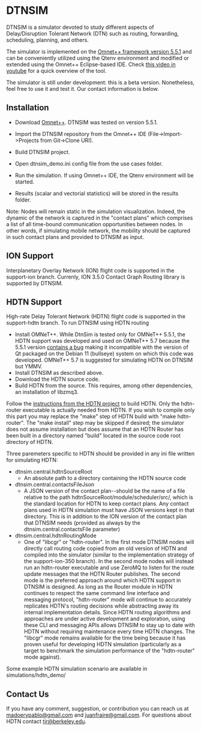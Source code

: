 # DTNSIM #

DTNSIM is a simulator devoted to study different aspects of Delay/Disruption Tolerant Network (DTN) such as routing, forwarding, scheduling, planning, and others. 

The simulator is implemented on the [Omnet++ framework version 5.5.1](https://omnetpp.org/) and can be conveniently utilized using the Qtenv environment and modified or extended using the Omnet++ Eclipse-based IDE. Check [this video in youtube](https://youtu.be/_5HhfNULjtk) for a quick overview of the tool.

The simulator is still under development: this is a beta version. Nonetheless, feel free to use it and test it. Our contact information is below. 

## Installation ##

* Download [Omnet++](https://omnetpp.org/omnetpp). DTNSIM was tested on version 5.5.1.
* Import the DTNSIM repository from the Omnet++ IDE (File->Import->Projects from Git->Clone URI).
* Build DTNSIM project.

* Open dtnsim_demo.ini config file from the use cases folder.
* Run the simulation. If using Omnet++ IDE, the Qtenv environment will be started. 
* Results (scalar and vectorial statistics) will be stored in the results folder.

Note: Nodes will remain static in the simulation visualization. Indeed, the dynamic of the network is captured in the "contact plans" which comprises a list of all time-bound communication opportunities between nodes. In other words, if simulating mobile network, the mobility should be captured in such contact plans and provided to DTNSIM as input.

## ION Support ##

Interplanetary Overlay Network (ION) flight code is supported in the support-ion branch. Currenly, ION 3.5.0 Contact Graph Routing library is supported by DTNSIM.

## HDTN Support ##

High-rate Delay Tolerant Network (HDTN) flight code is supported in the support-hdtn branch. To run DTNSIM using HDTN routing

* Install OMNeT++. While DtnSim is tested only for OMNeT++ 5.5.1, the HDTN support was developed and used on OMNeT++ 5.7 because the 5.5.1 version [contains a bug](https://github.com/omnetpp/omnetpp/issues/874) making it incompatible with the version of Qt packaged on the Debian 11 (bullseye) system on which this code was developed. OMNeT++ 5.7 is suggested for simulating HDTN on DTNSIM but YMMV.
* Install DTNSIM as described above. 
* Download the HDTN source code.
* Build HDTN from the source. This requires, among other dependencies, an installation of libzmq3.

Follow the [instructions from the HDTN project](https://github.com/nasa/HDTN) to build HDTN. Only the hdtn-router executable is actually needed from HDTN. If you wish to compile only this part you may replace the "make" step of HDTN build with "make hdtn-router". The "make install" step may be skipped if desired; the simulator does not assume installation but does assume that an HDTN Router has been built in a directory named "build" located in the source code root directory of HDTN.

Three paremeters specific to HDTN should be provided in any ini file written for simulating HDTN:

* dtnsim.central.hdtnSourceRoot
	* An absolute path to a directory containing the HDTN source code
* dtnsim.central.contactsFileJson
	* A JSON version of the contact plan--should be the name of a file relative to the path hdtnSourceRoot/module/scheduler/src/, which is the standard location for HDTN to keep contact plans. Any contact plans used in HDTN simulation must have JSON versions kept in that directory. This is in addition to the ION version of the contact plan that DTNSIM needs (provided as always by the dtnsim.central.contactsFile parameter)
* dtnsim.central.hdtnRoutingMode
	* One of "libcgr" or "hdtn-router". In the first mode DTNSIM nodes will directly call routing code copied from an old version of HDTN and compiled into the simulator (similar to the implementation strategy of the support-ion-350 branch). In the second mode nodes will instead run an hdtn-router executable and use ZeroMQ to listen for the route update messages that the HDTN Router publishes. The second mode is the preferred approach around which HDTN support in DTNSIM is designed. As long as the Router module in HDTN continues to respect the same command line interface and messaging protocol, "hdtn-router" mode will continue to accurately replicates HDTN's routing decisions while abstracting away its internal implementation details. Since HDTN routing algorithms and approaches are under active development and exploration, using these CLI and messaging APIs allows DTNSIM to stay up to date with HDTN without requiring maintenance every time HDTN changes. The "libcgr" mode remains available for the time being because it has proven useful for developing HDTN simulation (particularly as a target to benchmark the simulation performance of the "hdtn-router" mode against).

Some example HDTN simulation scenario are available in simulations/hdtn_demo/

## Contact Us ##

If you have any comment, suggestion, or contribution you can reach us at madoerypablo@gmail.com and juanfraire@gmail.com. For questions about HDTN contact tjr@berkeley.edu.
